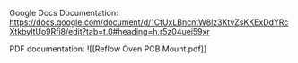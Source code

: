 Google Docs Documentation: https://docs.google.com/document/d/1CtUxLBncntW8lz3KtvZsKKExDdYRcXtkbyltUo9Rfi8/edit?tab=t.0#heading=h.r5z04uei59xr


PDF documentation:
![[Reflow Oven PCB Mount.pdf]]